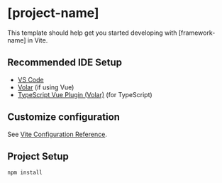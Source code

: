 # [project-name]

This template should help get you started developing with [framework-name] in Vite.

## Recommended IDE Setup

- [VS Code](https://code.visualstudio.com/)
- [Volar](https://marketplace.visualstudio.com/items?itemName=Vue.volar) (if using Vue)
- [TypeScript Vue Plugin (Volar)](https://github.com/johnsoncodehk/volar) (for TypeScript)

## Customize configuration

See [Vite Configuration Reference](https://vitejs.dev/config/).

## Project Setup

```bash
npm install
```
